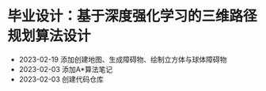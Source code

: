 # 毕业设计：基于深度强化学习的三维路径规划算法设计

- 2023-02-19 添加创建地图、生成障碍物、绘制立方体与球体障碍物
- 2023-02-03 添加A*算法笔记
- 2023-02-03 创建代码仓库